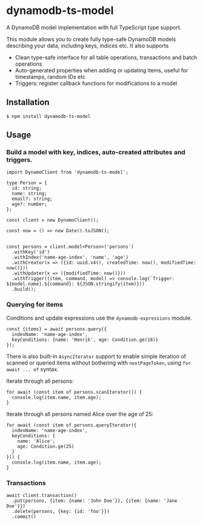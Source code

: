 # dynamodb-ts-model
A DynamoDB model implementation with full TypeScript type support.

This module allows you to create fully type-safe DynamoDB models describing your data,
including keys, indices etc. It also supports

* Clean type-safe interface for all table operations, transactions and batch operations
* Auto-generated properties when adding or updating items, useful for timestamps, random IDs etc
* Triggers: register callback functions for modifications to a model

## Installation

`$ npm install dynamodb-ts-model`

## Usage

### Build a model with key, indices, auto-created attributes and triggers.

```
import DynamoClient from 'dynamodb-ts-model';

type Person = {
  id: string;
  name: string;
  email?: string;
  age?: number;
};

const client = new DynamoClient();

const now = () => new Date().toJSON();
 

const persons = client.model<Person>('persons')
  .withKey('id')
  .withIndex('name-age-index', 'name', 'age')
  .withCreator(x => ({id: uuid.v4(), createdTime: now(), modifiedTime: now()}))
  .withUpdater(x => ({modifiedTime: now()}))
  .withTrigger((item, command, model) => console.log(`Trigger: ${model.name}.${command}: ${JSON.stringify(item)}))
  .build();
```

### Querying for items

Conditions and update expressions use the `dynamodb-expressions` module.

```
const {items} = await persons.query({
  indexName: 'name-age-index', 
  keyConditions: {name: 'Henrik', age: Condition.ge(18)}
});
```

There is also built-in `AsyncIterator` support to enable simple iteration of scanned or 
queried items without bothering with `nextPageToken`, using `for await ... of` syntax.

Iterate through all persons:
```
for await (const item of persons.scanIterator()) {
  console.log(item.name, item.age);
}
```

Iterate through all persons named Alice over the age of 25:
```
for await (const item of persons.queryIterator({
  indexName: 'name-age-index',
  keyConditions: {
    name: 'Alice',
    age: Condition.ge(25)
  }
})) {
  console.log(item.name, item.age);
}
```

### Transactions

```
await client.transaction()
  .put(persons, {item: {name: 'John Doe'}}, {item: {name: 'Jane Doe'}})
  .delete(persons, {key: {id: 'foo'}})
  .commit()
```

